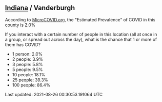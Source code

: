 
## [Indiana](/united-states/indiana) / Vanderburgh

According to [MicroCOVID.org](http://microcovid.org),
the "Estimated Prevalence" of COVID in this county is 2.0%

If you interact with a certain number of people in this location
(all at once in a group, or spread out across the day), what is the chance that
1 or more of them has COVID?

- 1 person: 2.0%
- 2 people: 3.9%
- 3 people: 5.8%
- 5 people: 9.5%
- 10 people: 18.1%
- 25 people: 39.3%
- 100 people: 86.4%

Last updated: 2021-08-26 00:30:53.191064 UTC
